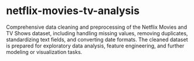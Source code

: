 # netflix-movies-tv-analysis
Comprehensive data cleaning and preprocessing of the Netflix Movies and TV Shows dataset, including handling missing values, removing duplicates, standardizing text fields, and converting date formats. The cleaned dataset is prepared for exploratory data analysis, feature engineering, and further modeling or visualization tasks.
